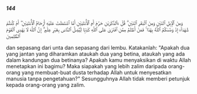 ##### 144

<span class="ayah">وَمِنَ ٱلْإِبِلِ ٱثْنَيْنِ وَمِنَ ٱلْبَقَرِ ٱثْنَيْنِ ۗ قُلْ ءَآلذَّكَرَيْنِ حَرَّمَ أَمِ ٱلْأُنثَيَيْنِ أَمَّا ٱشْتَمَلَتْ عَلَيْهِ أَرْحَامُ ٱلْأُنثَيَيْنِ ۖ أَمْ كُنتُمْ شُهَدَآءَ إِذْ وَصَّىٰكُمُ ٱللَّهُ بِهَٰذَا ۚ فَمَنْ أَظْلَمُ مِمَّنِ ٱفْتَرَىٰ عَلَى ٱللَّهِ كَذِبًۭا لِّيُضِلَّ ٱلنَّاسَ بِغَيْرِ عِلْمٍ ۗ إِنَّ ٱللَّهَ لَا يَهْدِى ٱلْقَوْمَ ٱلظَّٰلِمِينَ</span>

<span class="ayah_translation">dan sepasang dari unta dan sepasang dari lembu. Katakanlah: "Apakah dua yang jantan yang diharamkan ataukah dua yang betina, ataukah yang ada dalam kandungan dua betinanya? Apakah kamu menyaksikan di waktu Allah menetapkan ini bagimu? Maka siapakah yang lebih zalim daripada orang-orang yang membuat-buat dusta terhadap Allah untuk menyesatkan manusia tanpa pengetahuan?" Sesungguhnya Allah tidak memberi petunjuk kepada orang-orang yang zalim.</span>
